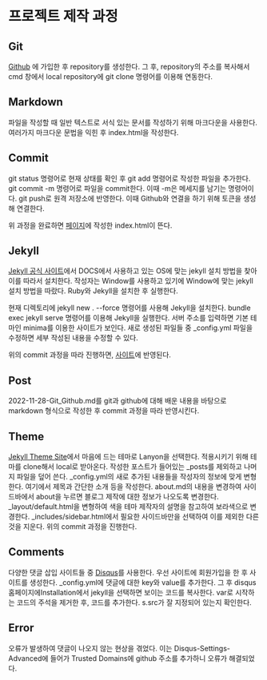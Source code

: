# 프로젝트 제작 과정

## Git

[Github](https://github.com) 에 가입한 후 repository를 생성한다. 
그 후, repository의 주소를 복사해서 cmd 창에서 local repository에 git clone 명령어를 이용해 연동한다.



## Markdown

파일을 작성할 때 일반 텍스트로 서식 있는 문서를 작성하기 위해 마크다운을 사용한다.
여러가지 마크다운 문법을 익힌 후 index.html을 작성한다.




## Commit

git status 명령어로 현재 상태를 확인 후 git add 명령어로 작성한 파일을 추가한다.
git commit -m 명령어로 파일을 commit한다. 이때 -m은 메세지를 남기는 명령어이다.
git push로 원격 저장소에 반영한다. 이때 Github와 연결을 하기 위해 토큰을 생성해 연결한다.

위 과정을 완료하면 [페이지](https://yeonwoochoi0.github.io)에 작성한 index.html이 뜬다.



## Jekyll

[Jekyll 공식 사이트](https://jekyllrb-ko.github.io)에서 DOCS에서 사용하고 있는 OS에 맞는 jekyll 설치 방법을 찾아 이를 따라서 설치한다. 작성자는 Window를 사용하고 있기에 Window에 맞는 jekyll 설치 방법을 따랐다.
Ruby와 Jekyll을 설치한 후 실행한다.

현재 디렉토리에 jekyll new . --force 명령어를 사용해 Jekyll을 설치한다.
bundle exec jekyll serve 명령어를 이용해 Jekyll을 실행한다. 
서버 주소를 입력하면 기본 테마인 minima를 이용한 사이트가 보인다.
새로 생성된 파일들 중 _config.yml 파일을 수정하면 세부 작성된 내용을 수정할 수 있다.

위의 commit 과정을 따라 진행하면, [사이트](https://yeonwoochoi0.github.io)에 반영된다.



## Post

2022-11-28-Git_Github.md를 git과 github에 대해 배운 내용을 바탕으로 markdown 형식으로 작성한 후 commit 과정을 따라 반영시킨다. 



## Theme

[Jekyll Theme Site](http://jekyllthemes.org/)에서 마음에 드는 테마로 Lanyon을 선택한다.
적용시키기 위해 테마를 clone해서 local로 받아온다.
작성한 포스트가 들어있는 _posts를 제외하고 나머지 파일을 덮어 쓴다.
_config.yml의 새로 추가된 내용들을 작성자의 정보에 맞게 변형한다. 여기에서 제목과 간단한 소개 등을 작성한다.
about.md의 내용을 변경하여 사이드바에서 about을 누르면 블로그 제작에 대한 정보가 나오도록 변경한다.
_layout/default.html을 변형하여 색을 테마 제작자의 설명을 참고하여 보라색으로 변경한다.
_includes/sidebar.html에서 필요한 사이드바만을 선택하여 이를 제외한 다른 것을 지운다.
위의 commit 과정을 진행한다.



## Comments

다양한 댓글 삽입 사이트들 중 [Disqus](https://disqus.com)를 사용한다.
우선 사이트에 회원가입을 한 후 사이트를 생성한다.
_config.yml에 댓글에 대한 key와 value를 추가한다.
그 후 disqus 홈페이지에Installation에서 jekyll을 선택하면 보이는 코드를 복사한다.
var로 시작하는 코드의 주석을 제거한 후, 코드를 추가한다.
s.src가 잘 지정되어 있는지 확인한다.



## Error
오류가 발생하여 댓글이 나오지 않는 현상을 겪었다.
이는 Disqus-Settings-Advanced에 들어가 Trusted Domains에 github 주소를 추가하니 오류가 해결되었다.

